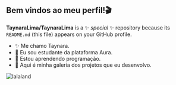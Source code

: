 ## Bem vindos ao meu perfil!🎬


**TaynaraLima/TaynaraLima** is a ✨ _special_ ✨ repository because its `README.md` (this file) appears on your GitHub profile.


- ✨ Me chamo Taynara.
- 🔖 Eu sou estudante da plataforma Aura.
- 🎥 Estou aprendendo programação.
- 📸 Aqui é minha galeria dos projetos que eu desenvolvo.


 ![lalaland](https://64.media.tumblr.com/cdfda0134065148168fef9bd4748cc83/b7bbc9e00f579f15-6e/s500x750/72ac280bbb22cd088bfca2dedc3c4cac7cb7704e.gifv)
